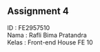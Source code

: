 ## Assignment 4

ID  : FE2957510 </br>
Nama  : Rafli Bima Pratandra </br>
Kelas : Front-end House FE 10 </br>
